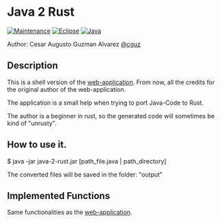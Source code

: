# Java 2 Rust 

[![Maintenance](https://img.shields.io/badge/Maintained%3F-yes-green.svg)](https://gitHub.com/cguz/)
[![Eclipse](https://img.shields.io/badge/-Eclipse-blueviolet)](https://eclipse.org/) 
[![Java](https://img.shields.io/badge/Java-ED8B00?&logo=java&logoColor=white)](https://java.org/) 

Author: Cesar Augusto Guzman Alvarez [@cguz](https://github.com/cguz/)


## Description

This is a shell version of the [web-application](https://github.com/aschoerk/converter-page). From now, all the credits for the original author of the web-application.

The application is a small help when trying to port Java-Code to Rust.

The author is a beginner in rust, so the generated code will sometimes be kind of "unrusty".

## How to use it.

$ java -jar java-2-rust.jar [path_file.java | path_directory]

The converted files will be saved in the folder: "output"

## Implemented Functions

 Same functionalities as the [web-application](https://github.com/aschoerk/converter-page).
